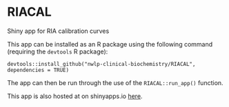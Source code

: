 # RIACAL
Shiny app for RIA calibration curves

This app can be installed as an R package using the following command (requiring the `devtools` R package):

`devtools::install_github("nwlp-clinical-biochemistry/RIACAL", dependencies = TRUE)`

The app can then be run through the use of the `RIACAL::run_app()` function.

This app is also hosted at on shinyapps.io [here](https://ed-wilkes.shinyapps.io/riacal/).
